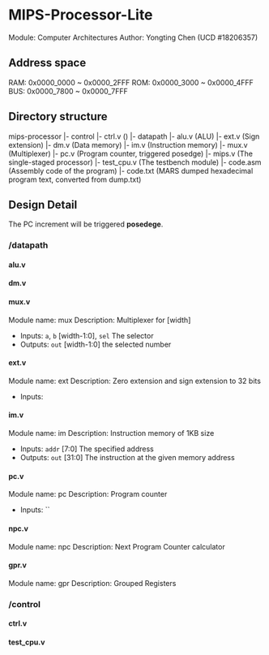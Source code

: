 # MIPS-Processor-Lite
Module: Computer Architectures
Author: Yongting Chen (UCD #18206357)

## Address space
RAM: 0x0000_0000 ~ 0x0000_2FFF
ROM: 0x0000_3000 ~ 0x0000_4FFF
BUS: 0x0000_7800 ~ 0x0000_7FFF

## Directory structure
mips-processor
  |- control
      |- ctrl.v ()
  |- datapath
      |- alu.v  (ALU)
      |- ext.v  (Sign extension)
      |- dm.v   (Data memory)
      |- im.v   (Instruction memory)
      |- mux.v  (Multiplexer)
      |- pc.v   (Program counter, triggered posedge)
  |- mips.v (The single-staged processor)
  |- test_cpu.v (The testbench module)
  |- code.asm (Assembly code of the program)
  |- code.txt (MARS dumped hexadecimal program text, converted from dump.txt)

## Design Detail
The PC increment will be triggered **posedege**.

### /datapath
#### alu.v

#### dm.v

#### mux.v
Module name: mux
Description: Multiplexer for [width]
- Inputs: `a`, `b` [width-1:0], `sel` The selector
- Outputs: `out` [width-1:0] the selected number

#### ext.v
Module name: ext
Description: Zero extension and sign extension to 32 bits
- Inputs: 

#### im.v
Module name: im
Description: Instruction memory of 1KB size
- Inputs: `addr` [7:0] The specified address
- Outputs: `out` [31:0] The instruction at the given memory address

#### pc.v
Module name: pc
Description: Program counter
- Inputs: ``

#### npc.v
Module name: npc
Description: Next Program Counter calculator

#### gpr.v
Module name: gpr
Description: Grouped Registers

### /control
#### ctrl.v

#### test_cpu.v
